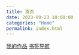 ```yaml
---
title: 首页
date: 2023-09-23 10:00:00
categories: "Home"
permalink: index.html
---
```



[我的作品](zy/be/index.html)
[书签导航](zy/shuqian/index.html)
